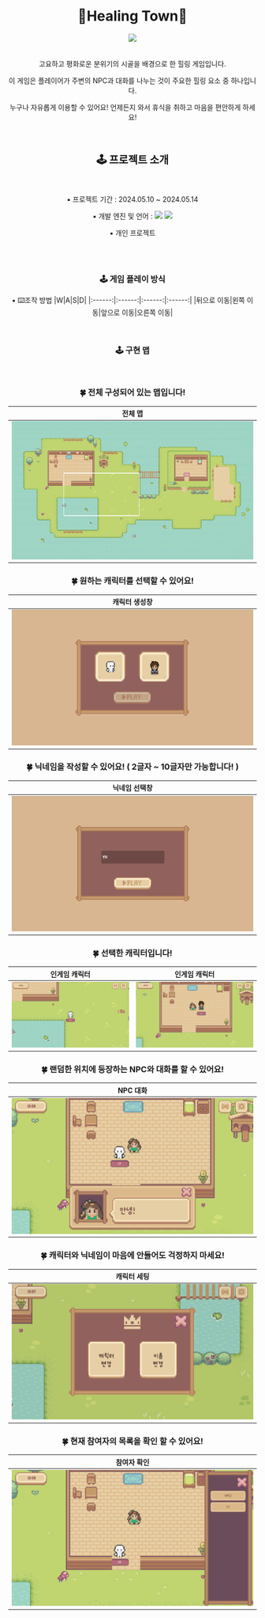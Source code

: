 <h1 align = "center"><b>🌳Healing Town🌳</b></h1>
<div align = "center">
 
<img src = "https://github.com/choiyunhwa/HealingTown/assets/101029607/e8eebb85-5019-41a2-ba5b-01ab9e89cbc7"/>

</div>
</br>
<div align = "center"> 
 
고요하고 평화로운 분위기의 시골을 배경으로 한 힐링 게임입니다.

이 게임은 플레이어가 주변의 NPC과 대화를 나누는 것이 주요한 힐링 요소 중 하나입니다.

누구나 자유롭게 이용할 수 있어요! 언제든지 와서 휴식을 취하고 마음을 편안하게 하세요!

</div>
</br>
<h2 align = "center"><b>🕹 프로젝트 소개 </b></h2>
</br>

<div align = "center">
 
▪ 프로젝트 기간 : 2024.05.10 ~ 2024.05.14

▪ 개발 엔진 및 언어 : 
<img src="https://img.shields.io/badge/c%23-%23239120.svg?style=for-the-badge&logo=c-sharp&logoColor=white"/>
<img src="https://img.shields.io/badge/unity%20-%23000000.svg?&style=for-the-badge&logo=unity&logoColor=white"/>

▪ 개인 프로젝트

</br>
</br>
<h3 align = "center"><b>🕹 게임 플레이 방식</b></h3>

▪ ⌨️조작 방법
|W|A|S|D|
|:------:|:------:|:------:|:------:|
|뒤으로 이동|왼쪽 이동|앞으로 이동|오른쪽 이동|

</br>
<h3 align = "center"><b>🕹 구현 맵</b></h3>

</br>

<h3>🍀 전체 구성되어 있는 맵입니다!</h3>

|전체 맵|
|:------:|
|![Init](https://github.com/choiyunhwa/HealingTown/blob/main/ReadMeImg/Map.png)|

<h3>🍀 원하는 캐릭터를 선택할 수 있어요!</h3>

|캐릭터 생성창|
|:------:|
|![Init](https://github.com/choiyunhwa/HealingTown/blob/main/ReadMeImg/CharacterChoice.PNG)|

<h3>🍀 닉네임을 작성할 수 있어요! ( 2글자 ~ 10글자만 가능합니다! )</h3>

|닉네임 선택창|
|:------:|
|![Init](https://github.com/choiyunhwa/HealingTown/blob/main/ReadMeImg/nameSetting.PNG)|

<h3>🍀 선택한 캐릭터입니다!</h3>

|인게임 캐릭터|인게임 캐릭터|
|:------:|:------:|
|![Init](https://github.com/choiyunhwa/HealingTown/blob/main/ReadMeImg/Game.PNG)|![Init2](https://github.com/choiyunhwa/HealingTown/blob/main/ReadMeImg/Character.PNG)|

<h3>🍀 랜덤한 위치에 등장하는 NPC와 대화를 할 수 있어요!</h3>

|NPC 대화|
|:------:|
|![Init](https://github.com/choiyunhwa/HealingTown/blob/main/ReadMeImg/NPC.PNG)|

<h3>🍀 캐릭터와 닉네임이 마음에 안들어도 걱정하지 마세요!</h3>

|캐릭터 세팅|
|:------:|
|![Init](https://github.com/choiyunhwa/HealingTown/blob/main/ReadMeImg/SettingView.PNG)|

<h3>🍀 현재 참여자의 목록을 확인 할 수 있어요!</h3>

|참여자 확인|
|:------:|
|![Init](https://github.com/choiyunhwa/HealingTown/blob/main/ReadMeImg/GameList.PNG)|



</div>

